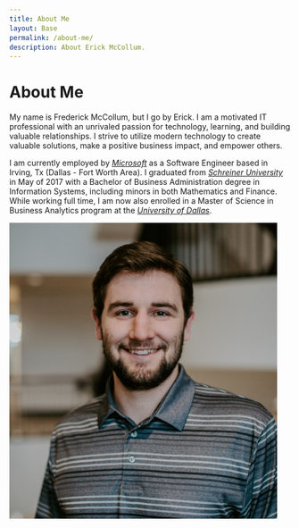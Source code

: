 ```yaml
---
title: About Me
layout: Base
permalink: /about-me/
description: About Erick McCollum.
---
```


# About Me
My name is Frederick McCollum, but I go by Erick. I am a motivated IT
professional with an unrivaled passion for technology, learning, and building
valuable relationships. I strive to utilize modern technology to create valuable
solutions, make a positive business impact, and empower others.

I am currently employed by *[Microsoft](https://careers.microsoft.com/us/en/)* as a Software Engineer based in Irving, Tx (Dallas - Fort Worth Area). I graduated from *[Schreiner University](https://schreiner.edu/)* in May of 2017 with a Bachelor of Business Administration degree in Information Systems, including minors in both Mathematics and Finance. While working full time, I am now also enrolled in a Master of Science in Business Analytics program at the *[University of Dallas](https://udallas.edu/)*.

<div class="text-center">
    <img src="/assets/images/profileheadshot.png" alt="Professional photo of Erick McCollum." class="w-50 rounded">
</div>